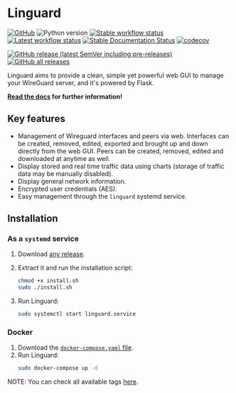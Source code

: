 # Linguard

[![GitHub](https://img.shields.io/github/license/joseantmazonsb/linguard)](LICENSE.md) ![Python version](https://img.shields.io/badge/python-3.7%20%7C%203.8%20%7C%203.9-blue?logo=python&logoColor=yellow) [![Stable workflow status](https://github.com/joseantmazonsb/linguard/actions/workflows/stable-test.yaml/badge.svg)](https://github.com/joseantmazonsb/linguard/actions/workflows/stable-test.yaml) [![Latest workflow status](https://github.com/joseantmazonsb/linguard/actions/workflows/latest-test.yaml/badge.svg)](https://github.com/joseantmazonsb/linguard/actions/workflows/latest-test.yaml) [![Stable Documentation Status](https://readthedocs.org/projects/linguard/badge/?version=stable)](https://linguard.readthedocs.io/en/stable/?badge=stable) [![codecov](https://codecov.io/gh/joseantmazonsb/linguard/branch/main/graph/badge.svg)](https://codecov.io/gh/joseantmazonsb/linguard)

[![GitHub release (latest SemVer including pre-releases)](https://img.shields.io/github/v/release/joseantmazonsb/linguard?color=green&include_prereleases&logo=github)](https://github.com/joseantmazonsb/linguard/releases) [![GitHub all releases](https://img.shields.io/github/downloads/joseantmazonsb/linguard/total?logo=github)](https://github.com/joseantmazonsb/linguard/releases)


Linguard aims to provide a clean, simple yet powerful web GUI to manage your WireGuard server, and it's powered by Flask.

**[Read the docs](https://linguard.readthedocs.io) for further information!**

## Key features

* Management of Wireguard interfaces and peers via web. Interfaces can be created, removed, edited, exported and brought up and down directly from the web GUI. Peers can be created, removed, edited and downloaded at anytime as well.
* Display stored and real time traffic data using charts (storage of traffic data may be manually disabled).
* Display general network information.
* Encrypted user credentials (AES).
* Easy management through the ``linguard`` systemd service.

## Installation

### As a `systemd` service

1. Download [any release](https://github.com/joseantmazonsb/linguard/releases).
    
2. Extract it and run the installation script:
    ```bash
    chmod +x install.sh
    sudo ./install.sh
    ```
3. Run Linguard: 
    ```bash
    sudo systemctl start linguard.service
    ```

### Docker

1. Download the [`docker-compose.yaml` file](https://raw.githubusercontent.com/joseantmazonsb/linguard/main/docker/docker-compose.yaml).
2. Run Linguard: 
   ```bash
   sudo docker-compose up -d
   ```
NOTE: You can check all available tags [here](https://github.com/joseantmazonsb/linguard/pkgs/container/linguard/versions>).
